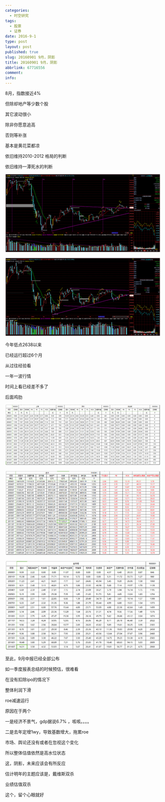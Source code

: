 ```yaml
---
categories:
  - 时空研究
tags:
  - 股票
  - 证券
date: 2016-9-1
type: post
layout: post
published: true
slug: 20160901 9月，阴影
title: 20160901 9月，阴影
abbrlink: 67716556
comment:
info:
---
```

8月，指数接近4%

但除却地产等少数个股

其它波动很小

除非你愿意追高

否则等补涨

基本是黄花菜都凉

​依旧维持2010-2012 格局的判断

依旧维持一潭死水​的判断

![20160901-0](/images/20160901-0.jpeg)

![20160901-1](/images/20160901-1.jpeg)

今年低点2638以来

已经运行超过6个月

从过往经验看​

一年一波行情

时间上看已经差不多了

后面​鸡肋

![20160901-2](/images/20160901-2.jpeg)

![20160901-3](/images/20160901-3.jpeg)

![20160901-4](/images/20160901-4.jpeg)

​至此，9月中报已经全部公布

如一季度报表总结的时候预估，很难看

在没有扣除ipo的情况下

​整体利润下滑

roe减速运行

原因在于两个

一是经济不景气，gdp据说6.7% ，咳咳。。。。

二是去年定增1wy，导致基数增大，拖累roe​


市场、舆论还没有或者在忽视这个变化

所以整体估值依然是高水位状态​

​这，阴影，未来应该会有所反应

估计明年的主题应该是，戴维斯双杀

业绩估值双杀

​这个，留个心眼就好

​